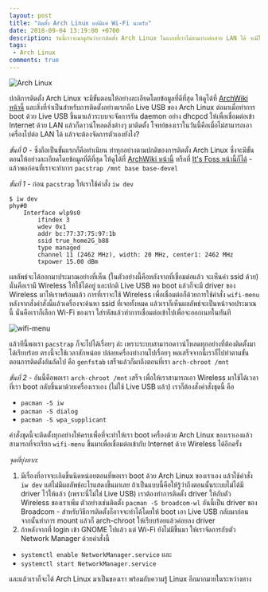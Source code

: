 ```yaml
---
layout: post
title: "ติดตั้ง Arch Linux แต่มีแค่ Wi-Fi นะครับ"
date: 2018-09-04 13:19:00 +0700
description: วันนี้เราจะมาดูกันว่าการติดตั้ง Arch Linux ในแบบที่เราไม่สามารถต่อสาย LAN ได้ จะมีให้ใช้แค่ Wireless บนเครื่อง แล้วเราต้องทำอะไรเพิ่มเติมจากการติดตั้งแบบปกติกันบ้าง
tags:
 - Arch Linux
comments: true
---
```

![Arch Linux](https://res.cloudinary.com/sdees-reallife/image/upload/c_scale,w_400/v1536042431/archlinux-logo-dark-90dpi.ebdee92a15b3.png)

ปกติการติดตั้ง Arch Linux จะมีขั้นตอนให้อย่างละเอียดโดยข้อมูลที่ดีที่สุด ให้ดูได้ที่ [ArchWiki หน้านี้](https://wiki.archlinux.org/index.php/Installation_guide) และสิ่งที่จำเป็นสำหรับการติดตั้งอย่างแรกคือ Live USB ของ Arch Linux ต่อมาเมื่อทำการ boot ด้วย Live USB ขึ้นมาแล้วระบบจะจัดการรัน daemon อย่าง dhcpcd ให้เพื่อเชื่อมต่อเข้า Internet ด้วย LAN แล้วก็ดาวน์โหลดสิ่งต่างๆ มาติดตั้ง โจทย์ของเราในวันนี้คือเมื่อไม่สามารถเอาเครื่องไปต่อ LAN ได้ แล้วจะต้องจัดการตัวเองยังไง?

*ขั้นที่ 0* - ซึ่งถือเป็นขั้นแรกก็คือทำเนียน ทำทุกอย่างตามปกติของการติดตั้ง Arch Linux ซึ่งจะมีขั้นตอนให้อย่างละเอียดโดยข้อมูลที่ดีที่สุด ให้ดูได้ที่ [ArchWiki หน้านี้](https://wiki.archlinux.org/index.php/Installation_guide) หรือที่ [It's Foss หน้านี้ก็ได้](https://itsfoss.com/install-arch-linux/) - แล้วพอก่อนที่เราจะทำการ  `pacstrap /mnt base base-devel`

*ขั้นที่ 1* - ก่อน `pacstrap` ให้เราใช้คำสั่ง `iw dev`
```
$ iw dev
phy#0
	Interface wlp9s0
		ifindex 3
		wdev 0x1
		addr bc:77:37:75:97:1b
		ssid true_home2G_b88
		type managed
		channel 11 (2462 MHz), width: 20 MHz, center1: 2462 MHz
		txpower 15.00 dBm
```
ผลลัพธ์จะได้ออกมาประมาณอย่างที่เห็น (ในตัวอย่างนี้คือหลังจากที่เชื่อมต่อแล้ว จะเห็นค่า ssid ด้วย) นั่นคือเรามี Wireless ให้ใช้ได้อยู่ และปกติ Live USB พอ boot แล้วก็จะมี driver ของ Wireless มาให้เราพร้อมแล้ว การที่เราจะใช้ Wireless เพื่อเชื่อมต่อก็ด้วยการใช้คำสั่ง `wifi-menu` หลังจากสั่งคำสั่งนี้แล้วเครื่องจะค้นหา ssid ที่เจอทั้งหมด แล้วเราก็เห็นผลลัพธ์จะเป็นหน้าจอประมาณนี้ นั่นคือเราก็เลือก Wi-Fi ของเรา ใส่รหัสแล้วทำการเชื่อมต่อเข้าไปเพื่อจะออกเนทในทันที

![wifi-menu](https://res.cloudinary.com/sdees-reallife/image/upload/c_scale,w_400/v1536045151/Screenshot_from_2018-09-04_14-08-09.png)

แล้วทีนี้พอเรา `pacstrap` ก็จะไปได้เรื่อยๆ ล่ะ เพราะระบบสามารถดาวน์โหลดทุกอย่างที่ต้องติดตั้งมาได้เรียบร้อย ตรงนี้จะใช้เวลาสักหน่อย ปล่อยเครื่องทำงานไปเรื่อยๆ พอเสร็จจากนี้เราก็ไปทำตามขั้นตอนการติดตั้งอันถัดไป คือ `genfstab` เสร็จแล้วก็มาถึงตอนที่เรา `arch-chroot /mnt`

*ขั้นที่ 2* - อันนี้คือพอเรา `arch-chroot /mnt` เสร็จ เพื่อให้เราสามารถเอา Wireless มาใช้ได้เวลาที่เรา boot กลับขึ้นมาด้วยเครื่องเราเอง (ไม่ใช้ Live USB แล้ว) เราก็ต้องสั่งคำสั่งชุดนี้ คือ
- `pacman -S iw`
- `pacman -S dialog`
- `pacman -S wpa_supplicant`

คำสั่งชุดนี้จะติดตั้งทุกอย่างให้ครบเพื่อที่จะทำให้เรา boot เครื่องด้วย Arch Linux ของเราเองแล้วสามารถที่จะเรียก `wifi-menu` ขึ้นมาเพื่อเชื่อมต่อเข้ากับ Internet ด้วย Wireless ได้อีกครั้ง

*จุดที่ยุ่งยาก:*
1. มีเรื่องที่อาจจะเกิดขึ้นนิดหน่อยตอนที่พอเรา boot ด้วย Arch Linux ของเราเอง แล้วใช้คำสั่ง `iw dev` แต่ไม่มีผลลัพธ์อะไรแสดงขึ้นมาเลย ถ้าเป็นแบบนี้คือให้รู้ว่าถึงตอนนั้นระบบไม่ได้มี driver ไว้ให้แล้ว (เพราะนี่ไม่ใช่ Live USB) เราต้องทำการติดตั้ง driver ให้กับตัว Wireless ของเราเพิ่ม ตัวอย่างเช่นติดตั้ง `pacman -S broadcom-wl` อันนี้เป็น driver ของ Broadcom - สำหรับวิธีการติดตั้งก็อาจจะทำได้โดยให้ boot เอา Live USB กลับมาก่อน จากนั้นทำการ mount แล้วก็ arch-chroot ให้เรียบร้อยแล้วค่อยลง driver
2. ถ้าหลังจากที่ login เข้า GNOME ไปแล้ว แต่ Wi-Fi ยังไม่มีขึ้นมา ให้เราจัดการกับตัว Network Manager ด้วยคำสั่งนี้
- `systemctl enable NetworkManager.service` และ
- `systemctl start NetworkManager.service`

และแล้วเราก็จะได้ Arch Linux มาเป็นของเรา พร้อมกับความรู้ Linux อีกมากมายในระหว่างทาง
